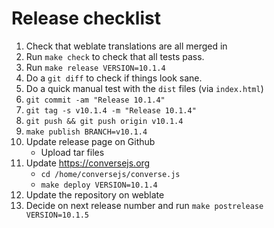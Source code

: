 # Release checklist

1. Check that weblate translations are all merged in
2. Run `make check` to check that all tests pass.
3. Run `make release VERSION=10.1.4`
4. Do a `git diff` to check if things look sane.
5. Do a quick manual test with the `dist` files (via `index.html`)
6. `git commit -am "Release 10.1.4"`
7. `git tag -s v10.1.4 -m "Release 10.1.4"`
8. `git push && git push origin v10.1.4`
9. `make publish BRANCH=v10.1.4`
10. Update release page on Github
    * Upload tar files
11. Update https://conversejs.org
    * `cd /home/conversejs/converse.js`
    * `make deploy VERSION=10.1.4`
12. Update the repository on weblate
13. Decide on next release number and run `make postrelease VERSION=10.1.5`
